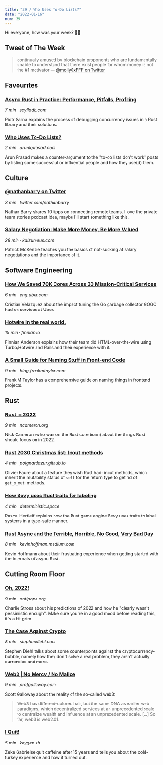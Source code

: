 ```yaml
---
title: "39 / Who Uses To-Do Lists?"
date: "2022-01-16"
num: 39
---
```


Hi everyone, how was your week? ✌🏻

## Tweet of The Week

> continually amused by blockchain proponents who are fundamentally unable to understand that there exist people for whom money is not the #1 motivator
> — [@molly0xFFF on Twitter](https://twitter.com/molly0xFFF/status/1482414712365195265)

## Favourites

### [Async Rust in Practice: Performance, Pitfalls, Profiling](https://www.scylladb.com/2022/01/12/async-rust-in-practice-performance-pitfalls-profiling/)

_7 min · scylladb.com_

Piotr Sarna explains the process of debugging concurrency issues in a Rust library and their solutions.

### [Who Uses To-Do Lists?](https://arunkprasad.com/log/who-uses-todo-lists/)

_2 min · arunkprasad.com_

Arun Prasad makes a counter-argument to the "to-do lists don't work" posts by listing some successful or influential people and how they use(d) them.

## Culture

### [@nathanbarry on Twitter](https://twitter.com/nathanbarry/status/1480944048189980678)

_3 min · twitter.com/nathanbarry_

Nathan Barry shares 10 tipps on connecting remote teams. I love the private team stories podcast idea, maybe I'll start something like this.

### [Salary Negotiation: Make More Money, Be More Valued](https://www.kalzumeus.com/2012/01/23/salary-negotiation/)

_28 min · kalzumeus.com_

Patrick McKenzie teaches you the basics of not-sucking at salary negotiations and the importance of it.

## Software Engineering

### [How We Saved 70K Cores Across 30 Mission-Critical Services](https://eng.uber.com/how-we-saved-70k-cores-across-30-mission-critical-services/)

_6 min · eng.uber.com_

Cristian Velazquez about the impact tuning the Go garbage collector GOGC had on services at Uber.

### [Hotwire in the real world.](https://finnian.io/blog/hotwire-in-the-real-world/)

_15 min · finnian.io_

Finnian Anderson explains how their team did HTML-over-the-wire using Turbo/Hotwire and Rails and their experience with it.

### [A Small Guide for Naming Stuff in Front-end Code](https://blog.frankmtaylor.com/2021/10/21/a-small-guide-for-naming-stuff-in-front-end-code/)

_9 min · blog.frankmtaylor.com_

Frank M Taylor has a comprehensive guide on naming things in frontend projects.

## Rust

### [Rust in 2022](https://www.ncameron.org/blog/rust-in-2022-2/)

_9 min · ncameron.org_

Nick Cameron (who was on the Rust core team) about the things Rust should focus on in 2022.

### [Rust 2030 Christmas list: Inout methods](https://poignardazur.github.io//2022/01/05/rust-wishlist-inout-syntax/)

_4 min · poignardazur.github.io_

Olivier Faure about a feature they wish Rust had: inout methods, which inherit the mutability status of `self` for the return type to get rid of `get_x_mut`-methods.

### [How Bevy uses Rust traits for labeling](https://deterministic.space/bevy-labels.html)

_4 min · deterministic.space_

Pascal Hertleif explains how the Rust game engine Bevy uses traits to label systems in a type-safe manner.

### [Rust Async and the Terrible, Horrible, No Good, Very Bad Day](https://kevinhoffman.medium.com/rust-async-and-the-terrible-horrible-no-good-very-bad-day-348ebc836274)

_8 min · kevinhoffman.medium.com_

Kevin Hoffmann about their frustrating experience when getting started with the internals of async Rust.

## Cutting Room Floor

### [Oh, 2022!](http://www.antipope.org/charlie/blog-static/2022/01/oh-2022.html)

_9 min · antipope.org_

Charlie Stross about his predictions of 2022 and how he "clearly wasn't pessimistic enough". Make sure you're in a good mood before reading this, it's a bit grim.

### [The Case Against Crypto](https://www.stephendiehl.com/blog/against-crypto.html)

_8 min · stephendiehl.com_

Stephen Diehl talks about some counterpoints against the cryptocurrency-bubble, namely how they don't solve a real problem, they aren't actually currencies and more.

### [Web3 | No Mercy / No Malice](https://www.profgalloway.com/web3/)

_9 min · profgalloway.com_

Scott Galloway about the reality of the so-called web3:

> Web3 has different-colored hair, but the same DNA as earlier web paradigms, which decentralized services at an unprecedented scale to centralize wealth and influence at an unprecedented scale. [...] So far, web3 is web2.01.

### [I Quit!](https://keygen.sh/blog/i-quit/)

_5 min · keygen.sh_

Zeke Gabrielse quit caffeine after 15 years and tells you about the cold-turkey experience and how it turned out.
